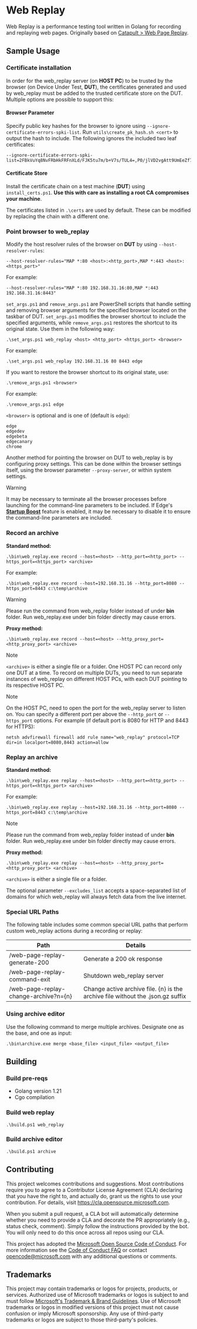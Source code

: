 # Web Replay
Web Replay is a performance testing tool written in Golang for
recording and replaying web pages. Originally based on [Catapult > Web Page Replay](https://chromium.googlesource.com/catapult).

## Sample Usage

### Certificate installation

In order for the web_replay server (on **HOST PC**) to be trusted by the browser (on Device Under Test, **DUT**), the certificates generated
and used by web_replay must be added to the trusted certificate store on the DUT. Multiple options are possible to support this:

#### Browser Parameter

Specify public key hashes for the browser to ignore using `--ignore-certificate-errors-spki-list`.
Run `utils\create_pk_hash.sh <cert>` to output the hash to include. The following ignores the included
two leaf certificates:

```
--ignore-certificate-errors-spki-list=2FBkVuYq8NvFRbHkFRFnXLd/FJK5tu7m/b+V7s/TUL4=,P0/jlVD2vgAtt9UmEeZf7IrHAva3Fs8N+4V9glmvwkc=
```

#### Certificate Store

Install the certificate chain on a test machine (**DUT**) using `install_certs.ps1`. **Use this with care as installing a root CA compromises your machine**.

The certificates listed in `.\certs` are used by default. These can be modified by replacing the
chain with a different one.

### Point browser to web_replay

Modify the host resolver rules of the browser on **DUT** by using `--host-resolver-rules`:
```
--host-resolver-rules="MAP *:80 <host>:<http_port>,MAP *:443 <host>:<https_port>"
```

For example:
```
--host-resolver-rules="MAP *:80 192.168.31.16:80,MAP *:443 192.168.31.16:8443"
```

`set_args.ps1` and `remove_args.ps1` are PowerShell scripts that handle setting and removing browser arguments for the specified browser located on the taskbar of DUT. 
`set_args.ps1` modifies the browser shortcut to include the specified arguments, while `remove_args.ps1` restores the shortcut to its original state. Use them in the following way:
```
.\set_args.ps1 web_replay <host> <http_port> <https_port> <browser>
```
For example:
```
.\set_args.ps1 web_replay 192.168.31.16 80 8443 edge
```

If you want to restore the browser shortcut to its original state, use:
```
.\remove_args.ps1 <browser>
```
For example:
```
.\remove_args.ps1 edge
```

`<browser>` is optional and is one of (default is `edge`):

```
edge
edgedev
edgebeta
edgecanary
chrome
```

Another method for pointing the browser on DUT to web_replay is by configuring proxy settings. This can
be done within the browser settings itself, using the browser parameter `--proxy-server`, or within
system settings.

> [!WARNING]
> It may be necessary to terminate all the browser processes before launching for the command-line parameters to be included.
> If Edge's [**Startup Boost**](https://support.microsoft.com/en-us/topic/get-help-with-startup-boost-ebef73ed-5c72-462f-8726-512782c5e442) feature is enabled, it may be necessary to disable it to ensure the command-line parameters are included.

### Record an archive

**Standard method:**

```
.\bin\web_replay.exe record --host=<host> --http_port=<http_port> --https_port=<https_port> <archive>
```
For example:
```
.\bin\web_replay.exe record --host=192.168.31.16 --http_port=8080 --https_port=8443 c:\temp\archive
```
> [!WARNING]
> Please run the command from web_replay folder instead of under **bin** folder. Run web_replay.exe under bin folder directly may cause errors.

**Proxy method:**

```
.\bin\web_replay.exe record --host=<host> --http_proxy_port=<http_proxy_port> <archive>
```

> [!NOTE]
> `<archive>` is either a single file or a folder.
> One HOST PC can record only one DUT at a time. To record on multiple DUTs, you need to run separate instances of web_replay on different HOST PCs, with each DUT pointing to its respective HOST PC.

> [!NOTE]
> On the HOST PC, need to open the port for the web_replay server to listen on. You can specify a different port per above the `--http_port` or `--https_port` options.
> For example (if default port is 8080 for HTTP and 8443 for HTTPS):
> ```
> netsh advfirewall firewall add rule name="web_replay" protocol=TCP dir=in localport=8080,8443 action=allow
> ```

### Replay an archive

**Standard method:**

```
.\bin\web_replay.exe replay --host=<host> --http_port=<http_port> --https_port=<https_port> <archive>
```
For example:
```
.\bin\web_replay.exe replay --host=192.168.31.16 --http_port=8080 --https_port=8443 c:\temp\archive
```
> [!NOTE]
> Please run the command from web_replay folder instead of under **bin** folder. Run web_replay.exe under bin folder directly may cause errors.


**Proxy method:**

```
.\bin\web_replay.exe replay --host=<host> --http_proxy_port=<http_proxy_port> <archive>
```

`<archive>` is either a single file or a folder.

The optional parameter `--excludes_list` accepts a space-separated list of domains for
which web_replay will always fetch data from the live internet.

### Special URL Paths

The following table includes some common special URL paths that perform custom web_replay actions
during a recording or replay:

| Path                                  | Details                                                                         |
| ------------------------------------- | ------------------------------------------------------------------------------- |
| /web-page-replay-generate-200         | Generate a 200 ok response                                                      |
| /web-page-replay-command-exit         | Shutdown web_replay server                                                      |
| /web-page-replay-change-archive?n={n} | Change active archive file. {n} is the archive file without the .json.gz suffix |

### Using archive editor

Use the following command to merge multiple archives. Designate
one as the base, and one as input:

```
.\bin\archive.exe merge <base_file> <input_file> <output_file>
```

## Building

### Build pre-reqs

- Golang version 1.21
- Cgo compilation

### Build web replay

```
.\build.ps1 web_replay
```

### Build archive editor

```
.\build.ps1 archive
```

## Contributing

This project welcomes contributions and suggestions.  Most contributions require you to agree to a
Contributor License Agreement (CLA) declaring that you have the right to, and actually do, grant us
the rights to use your contribution. For details, visit https://cla.opensource.microsoft.com.

When you submit a pull request, a CLA bot will automatically determine whether you need to provide
a CLA and decorate the PR appropriately (e.g., status check, comment). Simply follow the instructions
provided by the bot. You will only need to do this once across all repos using our CLA.

This project has adopted the [Microsoft Open Source Code of Conduct](https://opensource.microsoft.com/codeofconduct/).
For more information see the [Code of Conduct FAQ](https://opensource.microsoft.com/codeofconduct/faq/) or
contact [opencode@microsoft.com](mailto:opencode@microsoft.com) with any additional questions or comments.

## Trademarks

This project may contain trademarks or logos for projects, products, or services. Authorized use of Microsoft
trademarks or logos is subject to and must follow [Microsoft's Trademark & Brand Guidelines](https://www.microsoft.com/en-us/legal/intellectualproperty/trademarks/usage/general).
Use of Microsoft trademarks or logos in modified versions of this project must not cause confusion or imply Microsoft sponsorship.
Any use of third-party trademarks or logos are subject to those third-party's policies.
